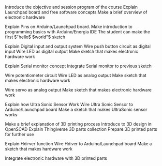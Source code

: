 
Introduce the objective and session program of the course
Explain Launchpad board and free software concepts
Make a brief overview of electronic hardware

Explain Pins on Arduino/Launchpad board.
Make introduction to programming basics with Arduino/Energia IDE
The student can make the first $"hello$ $world"$ sketch

Explain Digital input and output system
Wire push button circuit as digital input 
Wire LED as digital output 
Make sketch that makes electronic hardware work 

Explain Serial monitor concept
Integrate Serial monitor to previous sketch 

Wire potentiometer circuit 
Wire LED as analog output 
Make sketch that makes electronic hardware work

Wire servo as analog output
Make sketch that makes electronic hardware work 

Explain how Ultra Sonic Sensor Work 
Wire Ultra Sonic Sensor to Arduino/Launchpad board 
Make a sketch that makes UltraSonic sensor works

Make a brief explanation of 3D printing process 
Introduce to 3D design in OpenSCAD
Explain Thingiverse 3D parts collection 
Prepare 3D printed parts for further use

Explain Hdirver function 
Wire Hdiver to Arduino/Launchpad board
Make a sketch that makes hardware work

Integrate electronic hardware with 3D printed parts
